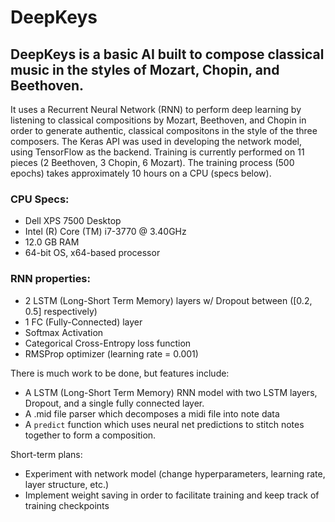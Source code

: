 # DeepKeys
<h2>DeepKeys is a basic AI built to compose classical music in the styles of Mozart, Chopin, and Beethoven.</h2>

It uses a Recurrent Neural Network (RNN) to perform deep learning by listening to classical compositions by Mozart, Beethoven, and Chopin in order to generate authentic, classical compositons in the style of the three composers. The Keras API was used in developing the network model, using TensorFlow as the backend. Training is currently performed on 11 pieces (2 Beethoven, 3 Chopin, 6 Mozart). The training process (500 epochs) takes approximately 10 hours on a CPU (specs below).

<h3>CPU Specs:</h3>
<ul>
<li>Dell XPS 7500 Desktop</li>
<li>Intel (R) Core (TM) i7-3770 @ 3.40GHz</li>
<li>12.0 GB RAM</li>
<li>64-bit OS, x64-based processor</li>
</ul>

<h3>RNN properties:</h3>
<ul>
<li>2 LSTM (Long-Short Term Memory) layers w/ Dropout between ([0.2, 0.5] respectively)</li>
<li>1 FC (Fully-Connected) layer</li>
<li>Softmax Activation</li>
<li>Categorical Cross-Entropy loss function</li>
<li>RMSProp optimizer (learning rate = 0.001)</li>
</ul>

There is much work to be done, but features include:
<ul>
<li>A LSTM (Long-Short Term Memory) RNN model with two LSTM layers, Dropout,
        and a single fully connected layer.</li>
<li>A .mid file parser which decomposes a midi file into note data</li>
<li>A <code>predict</code> function which uses neural net predictions to stitch notes together to form a composition.</li>
</ul>

Short-term plans:
<ul>
<li>Experiment with network model (change hyperparameters, learning rate, layer structure, etc.)</li>
<li>Implement weight saving in order to facilitate training and keep track of training checkpoints</li>
</ul>
